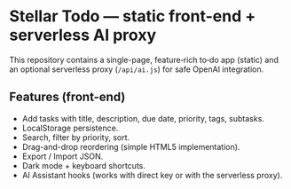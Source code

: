 # Stellar Todo — static front-end + serverless AI proxy

This repository contains a single-page, feature‑rich to‑do app (static) and an optional serverless proxy (`/api/ai.js`) for safe OpenAI integration.

## Features (front-end)
- Add tasks with title, description, due date, priority, tags, subtasks.
- LocalStorage persistence.
- Search, filter by priority, sort.
- Drag-and-drop reordering (simple HTML5 implementation).
- Export / Import JSON.
- Dark mode + keyboard shortcuts.
- AI Assistant hooks (works with direct key or with the serverless proxy).

